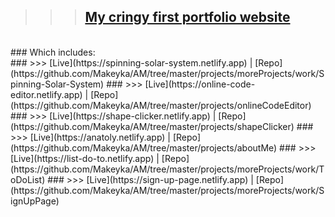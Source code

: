 >>> ## [My cringy first portfolio website](https://anatoly-makeyev.netlify.app)
<br>
### Which includes:
<br>
### >>> [Live](https://spinning-solar-system.netlify.app) | [Repo](https://github.com/Makeyka/AM/tree/master/projects/moreProjects/work/Spinning-Solar-System)
### >>> [Live](https://online-code-editor.netlify.app) | [Repo](https://github.com/Makeyka/AM/tree/master/projects/onlineCodeEditor)
### >>> [Live](https://shape-clicker.netlify.app) | [Repo](https://github.com/Makeyka/AM/tree/master/projects/shapeClicker)
### >>> [Live](https://anatoly.netlify.app) | [Repo](https://github.com/Makeyka/AM/tree/master/projects/aboutMe)
### >>> [Live](https://list-do-to.netlify.app) | [Repo](https://github.com/Makeyka/AM/tree/master/projects/moreProjects/work/ToDoList)
### >>> [Live](https://sign-up-page.netlify.app) | [Repo](https://github.com/Makeyka/AM/tree/master/projects/moreProjects/work/SignUpPage)
